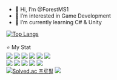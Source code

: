 - 👋 Hi, I’m @ForestMS1
- 👀 I’m interested in Game Development
- 🌱 I’m currently learning C# & Unity


<!---
ForestMS1/ForestMS1 is a ✨ special ✨ repository because its `README.md` (this file) appears on your GitHub profile.
You can click the Preview link to take a look at your changes.
--->

[![Top Langs](https://github-readme-stats.vercel.app/api/top-langs/?username=ForestMS1)](https://github.com/anuraghazra/github-readme-stats)
<br/><br/>
⭐ My Stat
<br/>
![](https://img.shields.io/badge/HTML-239120?style=for-the-badge&logo=html5&logoColor=white)
![](https://img.shields.io/badge/CSS-239120?&style=for-the-badge&logo=css3&logoColor=white)
![](https://img.shields.io/badge/JavaScript-F7DF1E?style=for-the-badge&logo=JavaScript&logoColor=white)
![](https://img.shields.io/badge/Node.js-43853D?style=for-the-badge&logo=node.js&logoColor=white)
![](https://img.shields.io/badge/MongoDB-4EA94B?style=for-the-badge&logo=mongodb&logoColor=white)
![](https://img.shields.io/badge/Express.js-404D59?style=for-the-badge)
<br/>
![](https://img.shields.io/badge/C%23-239120?style=for-the-badge&logo=c-sharp&logoColor=white)
![](https://img.shields.io/badge/C%2B%2B-00599C?style=for-the-badge&logo=c%2B%2B&logoColor=white)
![](https://img.shields.io/badge/Python-14354C?style=for-the-badge&logo=python&logoColor=white)
![](https://img.shields.io/badge/Java-ED8B00?style=for-the-badge&logo=openjdk&logoColor=white)
<img src="https://img.shields.io/badge/unity-%23000000.svg?style=for-the-badge&logo=unity&logoColor=white"/>
<br/>
[![Solved.ac
프로필](http://mazassumnida.wtf/api/v2/generate_badge?boj=kdsking)](https://solved.ac/kdsking)
<img src="http://mazandi.herokuapp.com/api?handle=kdsking&theme=cold"/>



